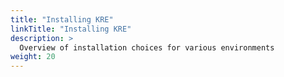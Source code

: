 ```yaml
---
title: "Installing KRE"
linkTitle: "Installing KRE"
description: >
  Overview of installation choices for various environments
weight: 20
---
```

